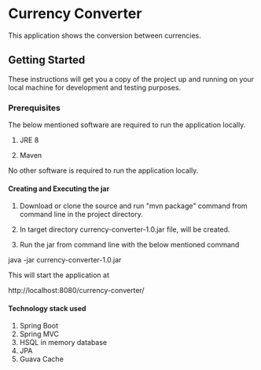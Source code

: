 # Currency Converter

This application shows the conversion between currencies.

## Getting Started

These instructions will get you a copy of the project up and running on your local machine for development and testing purposes.

### Prerequisites

The below mentioned software are required to run the application locally.

1. JRE 8

2. Maven

No other software is required to run the application locally.

#### Creating and Executing the jar 

1. Download or clone the source and run "mvn package" command from command line in the project directory.

2. In target directory currency-converter-1.0.jar file, will be created.
 
3. Run the jar from command line with the below mentioned command
  
java -jar currency-converter-1.0.jar
    
This will start the application at 

http://localhost:8080/currency-converter/
    
#### Technology stack used

1. Spring Boot
2. Spring MVC
3. HSQL in memory database
4. JPA
5. Guava Cache
